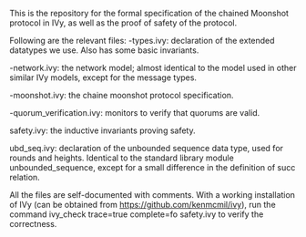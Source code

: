 This is the repository for the formal specification of the chained Moonshot protocol in IVy, as well as the proof of safety of the protocol.

Following are the relevant files:
-types.ivy: declaration of the extended datatypes we use. Also has some basic invariants.

-network.ivy: the network model; almost identical to the model used in other similar IVy models, except for the message types.

-moonshot.ivy: the chaine moonshot protocol specification.

-quorum_verification.ivy: monitors to verify that quorums are valid.

safety.ivy: the inductive invariants proving safety.

ubd_seq.ivy: declaration of the unbounded sequence data type, used for rounds and heights. Identical to the standard library module unbounded_sequence, except for a small difference in the definition of succ relation.

All the files are self-documented with comments. With a working installation of IVy (can be obtained from https://github.com/kenmcmil/ivy), run the command ivy_check trace=true complete=fo safety.ivy to verify the correctness.